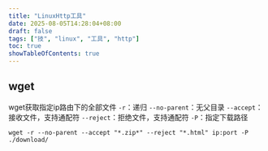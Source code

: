 ```yaml
---
title: "LinuxHttp工具"
date: 2025-08-05T14:28:04+08:00
draft: false
tags: ["技", "linux", "工具", "http"]
toc: true
showTableOfContents: true
---
```


## wget
wget获取指定ip路由下的全部文件
`-r`：递归
`--no-parent`：无父目录
`--accept`：接收文件，支持通配符
`--reject`：拒绝文件，支持通配符
`-P`：指定下载路径
```shell
wget -r --no-parent --accept "*.zip*" --reject "*.html" ip:port -P ./download/
```
